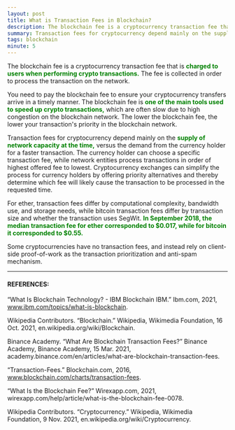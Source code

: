 ```yaml
---
layout: post
title: What is Transaction Fees in Blockchain?
description: The blockchain fee is a cryptocurrency transaction fee that is charged to users when performing crypto transactions. The fee is collected in order to process the transaction on the network.
summary: Transaction fees for cryptocurrency depend mainly on the supply of network capacity at the time, versus the demand from the currency holder for a faster transaction. The currency holder can choose a specific transaction fee, while network entities process transactions in order of highest offered fee to lowest. Cryptocurrency exchanges can simplify the process for currency holders by offering priority alternatives and thereby determine which fee will likely cause the transaction to be processed in the requested time. 
tags: blockchain
minute: 5
---
```


The blockchain fee is a cryptocurrency transaction fee that is <b><span style="color:green">charged to users when performing crypto transactions.</span></b> The fee is collected in order to process the transaction on the network.

You need to pay the blockchain fee to ensure your cryptocurrency transfers arrive in a timely manner. The blockchain fee is <b><span style="color:green">one of the main tools used to speed up crypto transactions,</span></b> which are often slow due to high congestion on the blockchain network. The lower the blockchain fee, the lower your transaction's priority in the blockchain network.

Transaction fees for cryptocurrency depend mainly on the <b><span style="color:green">supply of network capacity at the time,</span></b> versus the demand from the currency holder for a faster transaction. The currency holder can choose a specific transaction fee, while network entities process transactions in order of highest offered fee to lowest. Cryptocurrency exchanges can simplify the process for currency holders by offering priority alternatives and thereby determine which fee will likely cause the transaction to be processed in the requested time.

For ether, transaction fees differ by computational complexity, bandwidth use, and storage needs, while bitcoin transaction fees differ by transaction size and whether the transaction uses SegWit. <b><span style="color:green">In September 2018, the median transaction fee for ether corresponded to $0.017, while for bitcoin it corresponded to $0.55.</span></b>

Some cryptocurrencies have no transaction fees, and instead rely on client-side proof-of-work as the transaction prioritization and anti-spam mechanism.


---

#### REFERENCES:

“What Is Blockchain Technology? - IBM Blockchain IBM.” Ibm.com, 2021, www.ibm.com/topics/what-is-blockchain.

‌Wikipedia Contributors. “Blockchain.” Wikipedia, Wikimedia Foundation, 16 Oct. 2021, en.wikipedia.org/wiki/Blockchain.

Binance Academy. “What Are Blockchain Transaction Fees?” Binance Academy, Binance Academy, 15 Mar. 2021, academy.binance.com/en/articles/what-are-blockchain-transaction-fees.

‌“Transaction-Fees.” Blockchain.com, 2016, www.blockchain.com/charts/transaction-fees.

‌“What Is the Blockchain Fee?” Wirexapp.com, 2021, wirexapp.com/help/article/what-is-the-blockchain-fee-0078.

‌Wikipedia Contributors. “Cryptocurrency.” Wikipedia, Wikimedia Foundation, 9 Nov. 2021, en.wikipedia.org/wiki/Cryptocurrency.